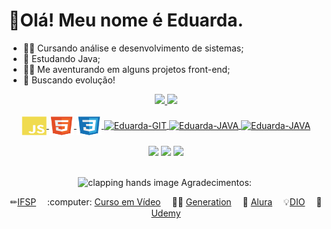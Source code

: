# 💖Olá! Meu nome é Eduarda.

- 👩‍💻 Cursando análise e desenvolvimento de sistemas;
- 🚀 Estudando Java;
- 🤸‍♀️ Me aventurando em alguns projetos front-end;
- 🤔 Buscando evolução! 



<div align="center">
  <a href="https://github.com/EduardaMatias">
  <img height="150em" src="https://github-readme-stats.vercel.app/api?username=EduardaMatias&show_icons=true&theme=dracula&include_all_commits=true&count_private=true"/>
  <img height="150em" src="https://github-readme-stats.vercel.app/api/top-langs/?username=EduardaMatias&layout=compact&langs_count=7&theme=dracula"/>
</div>
 

  
 <div align="center" style="display: inline_block"><br>
  <img align="center" alt="Eduarda-JS" height="30" width="40" src="https://raw.githubusercontent.com/devicons/devicon/master/icons/javascript/javascript-plain.svg">
  <img align="center" alt="Eduarda-HTML" height="30" width="40" src="https://raw.githubusercontent.com/devicons/devicon/master/icons/html5/html5-original.svg">
  <img align="center" alt="Eduarda-CSS" height="30" width="40" src="https://raw.githubusercontent.com/devicons/devicon/master/icons/css3/css3-original.svg">
  <img align="center" alt="Eduarda-GIT" height="30" width="40" src="https://cdn.jsdelivr.net/gh/devicons/devicon/icons/git/git-original.svg" />
  <img align="center" alt="Eduarda-JAVA" height="30" width="40" src="https://cdn.jsdelivr.net/gh/devicons/devicon/icons/java/java-original.svg" />
  <img align="center" alt="Eduarda-JAVA" height="30" width="40" src="https://cdn.jsdelivr.net/gh/devicons/devicon/icons/vscode/vscode-original.svg" />
</div>
  <br>
  
  <div align="center"> 
  <a href="https://www.instagram.com/arrobaduda/" target="_blank"><img src="https://img.shields.io/badge/-Instagram-%23E4405F?style=for-the-badge&logo=instagram&logoColor=white" target="_blank"></a>
  <a href = "mailto:evcm2003@gmail.com"><img src="https://img.shields.io/badge/-Gmail-%23333?style=for-the-badge&logo=gmail&logoColor=white" target="_blank"></a>
  <a href="https://www.linkedin.com/in/eduarda-matias-8843481b8/" target="_blank"><img src="https://img.shields.io/badge/-LinkedIn-%230077B5?style=for-the-badge&logo=linkedin&logoColor=white" target="_blank"></a>    
  </div>
  <br>
  

<p align="center"><img src="https://user-images.githubusercontent.com/72631018/130673376-595be31b-0bbd-4c9b-8f24-568a5b4f602a.gif" alt="clapping hands image" width="24px" style="max-width:100%;">&nbsp;Agradecimentos:&nbsp;</p>

<p align="center"> ✏<a href="https://cbt.ifsp.edu.br/">IFSP</a>&emsp; :computer: <a href="https://www.cursoemvideo.com">Curso em Vídeo</a>&emsp; 👩‍💻 <a href="https://brazil.generation.org/">Generation</a>&emsp; 🎯 <a href="https://www.alura.com.br/">Alura</a>&emsp;  💡<a href="https://www.dio.me">DIO</a>&emsp; 👾 <a href="https://www.udemy.com//">Udemy</a></p>

